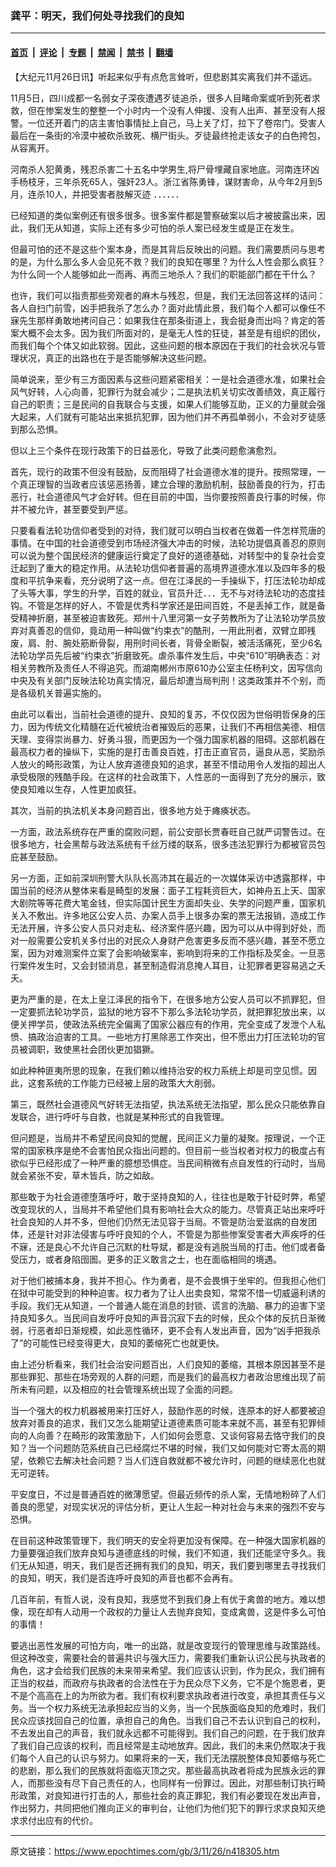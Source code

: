 ### 龚平：明天，我们何处寻找我们的良知

---

#### [首页](../../../..?n418305) &nbsp;|&nbsp; [评论](../../../../../epoch-comment?n418305) &nbsp;|&nbsp; [专题](../../../../../epoch-special?n418305) &nbsp;|&nbsp; [禁闻](../../../../../epoch-news?n418305) &nbsp;|&nbsp; [禁书](../../../../../books?n418305) &nbsp;|&nbsp; [翻墙](https://github.com/gfw-breaker/nogfw/blob/master/README.md?n418305)


<div class="post_content" id="artbody" itemprop="articleBody">
 <!-- article content begin -->
 <p>
  【大纪元11月26日讯】听起来似乎有点危言耸听，但悲剧其实离我们并不遥远。
 </p>
 <p>
  11月5日，四川成都一名弱女子深夜遭遇歹徒追杀，很多人目睹命案或听到死者求救，但在惨案发生的整整一个小时内一个没有人伸援、没有人出声、甚至没有人报警。一位还开着门的店主害怕事情扯上自己，马上关了灯，拉下了卷帘门。受害人最后在一条街的冷漠中被砍杀致死、横尸街头。歹徒最终抢走该女子的白色挎包，从容离开。
 </p>
 <p>
  河南杀人犯黄勇，残忍杀害二十五名中学男生,将尸骨埋藏自家地底。河南连环凶手杨枝牙，三年杀死65人，强奸23人。浙江省陈勇锋，谋财害命，从今年2月到5月，连杀10人，并把受害者肢解灭迹 ．．．．．．
 </p>
 <p>
  已经知道的类似案例还有很多很多。很多案件都是警察破案以后才被披露出来，因此，我们无从知道，实际上还有多少可怕的杀人案已经发生或是正在发生。
 </p>
 <p>
  但最可怕的还不是这些个案本身，而是其背后反映出的问题。我们需要质问与思考的是，为什么那么多人会见死不救？我们的良知在哪里？为什么人性会那么疯狂？为什么同一个人能够如此一而再、再而三地杀人？我们的职能部门都在干什么？
 </p>
 <p>
  也许，我们可以指责那些旁观者的麻木与残忍，但是，我们无法回答这样的诘问：各人自扫门前雪，凶手把我杀了怎么办？面对此情此景，我们每个人都可以像任不寐先生那样勇敢地拷问自己：如果我住在那条街道上，我会挺身而出吗？肯定的答 案大概不会太多。因为我们所面对的，是毫无人性的狂徒，甚至是有组织的团伙，而我们每个个体又如此软弱。因此，这些问题的根本原因在于我们的社会状况与管理状况，真正的出路也在于是否能够解决这些问题。
 </p>
 <p>
  简单说来，至少有三方面因素与这些问题紧密相关：一是社会道德水准，如果社会风气好转，人心向善，犯罪行为就会减少；二是执法机关切实改善绩效，真正履行自己的职责；三是民间的自我联合与支援，如果人们能够互助，正义的力量就会强大起来，人们就有可能站出来抵抗犯罪，因为他们并不再孤单弱小，不会对歹徒感到那么恐惧。
 </p>
 <p>
  但以上三个条件在现行政策下的日益恶化，导致了此类问题愈演愈烈。
 </p>
 <p>
  首先，现行的政策不但没有鼓励，反而阻碍了社会道德水准的提升。按照常理，一个真正理智的当政者应该惩恶扬善，建立合理的激励机制，鼓励善良的行为，打击恶行，社会道德风气才会好转。但在目前的中国，当你要按照善良行事的时候，你并不被允许，甚至要受到严惩。
 </p>
 <p>
  只要看看法轮功信仰者受到的对待，我们就可以明白当权者在做着一件怎样荒唐的事情。在中国的社会道德受到市场经济强大冲击的时候，法轮功提倡真善忍的原则可以说为整个国民经济的健康运行奠定了良好的道德基础，对转型中的复杂社会变迁起到了重大的稳定作用。从法轮功信仰者普遍的高境界道德水准以及四年多的极度和平抗争来看，充分说明了这一点。但在江泽民的一手操纵下，打压法轮功却成了头等大事，学生的升学，百姓的就业，官员升迁．．．无不与对待法轮功的态度挂钩。不管是怎样的好人，不管是优秀科学家还是田间百姓，不是丢掉工作，就是备受精神折磨，甚至被迫害致死。郑州十八里河第一女子劳教所为了让法轮功学员放弃对真善忍的信仰，竟动用一种叫做“约束衣”的酷刑，一用此刑者，双臂立即残废，肩、肘、腕处筋断骨裂，用刑时间长者，背骨全断裂，被活活痛死，至少6名法轮功学员先后被“约束衣”折磨致死。虐杀事件发生后，中央“610”明确表态：对相关劳教所及责任人不得追究。而湖南郴州市原610办公室主任杨利文，因写信向中央及有关部门反映法轮功真实情况，最后却遭当局判刑！这类政策并不个别，而是各级机关普遍实施的。
 </p>
 <p>
  由此可以看出，当前社会道德的提升、良知的复苏，不仅仅因为世俗明哲保身的压力，因为传统文化精髓在近代被统治者摧毁后的恶果，让我们不再相信美德、相信天理、变得崇尚暴力、好勇斗狠，而更因为一个强力国家机器的阻碍。这部机器在最高权力者的操纵下，实施的是打击善良百姓，打击正直官员，逼良从恶，奖励杀人放火的畸形政策，为让人放弃道德良知的追求，甚至不惜动用令人发指的超出人承受极限的残酷手段。在这样的社会政策下，人性恶的一面得到了充分的展示，致使良知难以生存，人性更加疯狂。
 </p>
 <p>
  其次，当前的执法机关本身问题百出，很多地方处于瘫痪状态。
 </p>
 <p>
  一方面，政法系统存在严重的腐败问题，前公安部长贾春旺自己就严词警告过。在很多地方，社会黑帮与政法系统有千丝万缕的联系，很多违法犯罪行为都被官员包庇甚至鼓励。
 </p>
 <p>
  另一方面，正如前深圳刑警大队队长高沛其在最近的一次媒体采访中透露那样，中国当前的经济从整体来看是畸型的发展：面子工程耗资巨大，如神舟五上天、国家大剧院等等花费大笔金钱，但实际国计民生方面却失业、失学的问题严重，国家机关入不敷出。许多地区公安人员、办案人员手上很多办案的票无法报销，造成工作无法开展，许多公安人员只对走私、经济案件感兴趣，因为可以从中得到好处，而对一般需要公安机关多付出的对民众人身财产危害更多反而不感兴趣，甚至不愿立案，因为对难测案件立案了会影响破案率，影响到将来的工作指标及奖金。一旦恶行案件发生时，又会封锁消息，甚至制造假消息掩人耳目，让犯罪者更容易逃之夭夭。
 </p>
 <p>
  更为严重的是，在太上皇江泽民的指令下，在很多地方公安人员可以不抓罪犯，但一定要抓法轮功学员，监狱的地方容不下那么多法轮功学员，就把罪犯放出来，以便关押学员，使政法系统完全偏离了国家公器应有的作用，完全变成了发泄个人私愤、搞政治迫害的工具。一些地方打黑除恶工作突出，但不愿出力打压法轮功的官员被调职，致使黑社会团伙更加猖獗。
 </p>
 <p>
  如此种种匪夷所思的现象，在我们赖以维持治安的权力系统上却是司空见惯。因此，这套系统的工作能力已经被上层的政策大大削弱。
 </p>
 <p>
  第三，既然社会道德风气好转无法指望，执法系统无法指望，那么民众只能依靠自发联合，进行呼吁与自救，也就是某种形式的自我管理。
 </p>
 <p>
  但问题是，当局并不希望民间良知的觉醒，民间正义力量的凝聚。按理说，一个正常的国家秩序是绝不会害怕民众指出问题的。但目前一些当权者对权力的极度占有欲似乎已经形成了一种严重的臆想恐惧症。当民间稍微有点自发性的行动时，当局就会紧张不安，草木皆兵，防之如敌。
 </p>
 <p>
  那些敢于为社会道德堕落呼吁，敢于坚持良知的人，往往也是敢于针砭时弊，希望改变现状的人，当局并不希望他们具有影响社会大众的能力。尽管真正站出来呼吁社会良知的人并不多，但他们仍然无法见容于当局。不管是防治爱滋病的自发团体，还是针对非法侵害与呼吁良知的个人，不管是为那些惨案受害者大声疾呼的任不寐，还是良心不允许自己沉默的杜导斌，都是没有逃脱当局的打击。他们或者备受压力，或者身陷囹圄。更多的正义敢言之士，也在面临相同的境遇。
 </p>
 <p>
  对于他们被捕本身，我并不担心。作为勇者，是不会畏惧于坐牢的。但我担心他们在狱中可能受到的种种迫害。权力者为了让人出卖良知，常常不惜一切威逼利诱的手段。我们无从知道，一个普通人能在消息的封锁、谎言的洗脑、暴力的迫害下坚持良知多久。当民间自发呼吁良知的声音沉寂下去的时候，民众个体的反抗日渐微弱，行恶者却日渐规模，如此恶性循环，更不会有人发出声音，因为“凶手把我杀了”的可能性已经变得更大，良知的萎缩死亡也就更快。
 </p>
 <p>
  由上述分析看来，我们社会治安问题百出，人们良知的萎缩，其根本原因甚至不是那些罪犯、那些在场旁观的人群的问题，而是我们的最高权力者政治思维出现了前所未有问题，以及相应的社会管理系统出现了全面的问题。
 </p>
 <p>
  当一个强大的权力机器被用来打压好人，鼓励作恶的时候，连原本的好人都要被迫放弃对善良的追求，我们又怎么能期望让道德素质可能本来就不高，甚至有犯罪倾向的人向善？在畸形的政策激励下，人们如何会愿意、又谈何容易去恪守我们的良知？当一个问题防范系统自己已经腐烂不堪的时候，我们又如何能对它寄太高的期望，依赖它去解决社会问题？当人们连自救就都不被允许时，问题的继续恶化也就无可逆转。
 </p>
 <p>
  平安度日，不过是普通百姓的微薄愿望。但最近频传的杀人案，无情地粉碎了人们善良的愿望，对现实状况的评估分析，更让人生起一种对社会与未来的强烈不安与恐惧。
 </p>
 <p>
  在目前这种政策管理下，我们明天的安全将更加没有保障。在一种强大国家机器的力量要强迫我们放弃良知与道德底线的时候，我们不知道，我们还能坚守多久。我们无从知道，明天，我们是否还拥有我们的良知，明天，我们要到哪里去寻找我们的良知，明天，我们是否连呼吁良知的声音也都不会再有。
 </p>
 <p>
  几百年前，有哲人说，没有良知，我感觉不到我们身上有优于禽兽的地方。难以想像，现在却有人动用一个政权的力量让人去抛弃良知，变成禽兽，这是件多么可怕的事情！
 </p>
 <p>
  要逃出恶性发展的可怕方向，唯一的出路，就是改变现行的管理思维与政策路线。但这种改变，需要社会的普遍共识与强大压力，需要我们重新认识公民与执政者的角色，这才会给我们民族的未来带来希望。我们应该认识到，作为民众，我们拥有正当的权益，而政府与执政者的合法性在于为民众尽下义务，它不是个施恩者，更不是个高高在上的为所欲为者。我们有权利要求执政者进行改变，承担其责任与义务。当一个权力系统无法承担起应当的义务，当一个民族面临良知的危难时，我们民众应该找回自己的位置，承担自己的角色。当我们自己不去认识到自己的权利，不去发出自己的声音，我们就永远都不可能得到。我们自己的问题，在于我们放弃了我们自己应该的权利，而且经常是主动地放弃。因此，我们的未来仍然取决于我们每个人自己的认识与努力。如果将来的一天，我们无法摆脱整体良知萎缩与死亡的悲剧，那么我们的民族就将面临灭顶之灾。那些最高执政者将成为民族永远的罪人，而那些没有尽下自己责任的人，也同样有一份罪过。因此，对那些制订执行畸形政策，对良知进行打击的人，那些社会的真正罪犯，我们有必要现在发出声音，作出努力，共同把他们推向正义的审判台，让他们为他们犯下的罪行求求良知灭绝求求付出应有的代价。
  <font color="#ffffff">
   (http://www.dajiyuan.com)
  </font>
 </p>
 <!-- article content end -->
 <div id="below_article_ad">
 </div>
</div>


---

原文链接：https://www.epochtimes.com/gb/3/11/26/n418305.htm